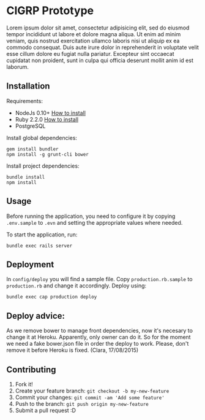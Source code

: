 # CIGRP Prototype

Lorem ipsum dolor sit amet, consectetur adipisicing elit, sed do eiusmod
tempor incididunt ut labore et dolore magna aliqua. Ut enim ad minim veniam,
quis nostrud exercitation ullamco laboris nisi ut aliquip ex ea commodo
consequat. Duis aute irure dolor in reprehenderit in voluptate velit esse
cillum dolore eu fugiat nulla pariatur. Excepteur sint occaecat cupidatat non
proident, sunt in culpa qui officia deserunt mollit anim id est laborum.

## Installation

Requirements:

* NodeJs 0.10+ [How to install](https://nodejs.org/download/)
* Ruby 2.2.0 [How to install](https://gorails.com/setup/osx/10.10-yosemite)
* PostgreSQL

Install global dependencies:

    gem install bundler
    npm install -g grunt-cli bower

Install project dependencies:

    bundle install
    npm install

## Usage

Before running the application, you need to configure it by copying `.env.sample` to `.evn` and setting the appropriate values where needed.

To start the application, run:

```
bundle exec rails server
```

## Deployment

In `config/deploy` you will find a sample file. Copy `production.rb.sample` to `production.rb` and change it accordingly. Deploy using:
 
```
bundle exec cap production deploy
```

## Deploy advice:
As we remove bower to manage front dependencies, now it's necesary to change it at Heroku. Apparently, only owner can do it. So for the moment we need a fake bower.json file in order the deploy to work. Please, don't remove it before Heroku is fixed. 
(Clara, 17/08/2015)

## Contributing

1. Fork it!
2. Create your feature branch: `git checkout -b my-new-feature`
3. Commit your changes: `git commit -am 'Add some feature'`
4. Push to the branch: `git push origin my-new-feature`
5. Submit a pull request :D
